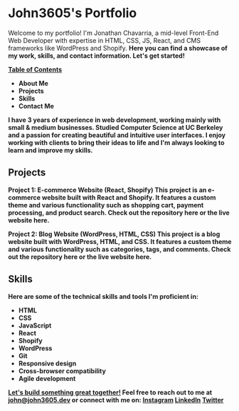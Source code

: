 <h1>John3605's Portfolio</h1>

Welcome to my portfolio! I'm Jonathan Chavarria, a mid-level Front-End Web Developer with expertise in HTML, CSS, JS, React, and CMS frameworks like WordPress and Shopify. 
<strong>Here you can find a showcase of my work, skills, and contact information.<strong> Let's get started!

  <u>Table of Contents</u>
<ul>
  <li>About Me</li>
<li>Projects</li>
<li>Skills</li>
<li>Contact Me</li>
</ul>
  
I have 3 years of experience in web development, working mainly with small & medium businesses. Studied Computer Science at UC Berkeley and a passion for creating beautiful and intuitive user interfaces. I enjoy working with clients to bring their ideas to life and I'm always looking to learn and improve my skills.

<h2>Projects</h2>

Project 1: E-commerce Website (React, Shopify)
This project is an e-commerce website built with React and Shopify. It features a custom theme and various functionality such as shopping cart, payment processing, and product search. Check out the repository here or the live website here.

Project 2: Blog Website (WordPress, HTML, CSS)
This project is a blog website built with WordPress, HTML, and CSS. It features a custom theme and various functionality such as categories, tags, and comments. Check out the repository here or the live website here.

<h2>Skills</h2>

Here are some of the technical skills and tools I'm proficient in:

<ul>
<li>HTML</li>
<li>CSS</li>
<li>JavaScript</li>
<li>React</li>
<li>Shopify</li>
<li>WordPress</li>
<li>Git</li>
<li>Responsive design</li>
<li>Cross-browser compatibility</li>
<li>Agile development</li>
</ul>

  <u>Let's build something great together!</u>
Feel free to reach out to me at <a href="mailto:john@john3605.dev">john@john3605.dev</a> or connect with me on:
  <a href="https://www.instagram.com/john3605">Instagram</a>
  <a href="https://www.linkedin.com/in/john3605">LinkedIn</a>
  <a href="https://twitter.com/john3605_">Twitter</a>
